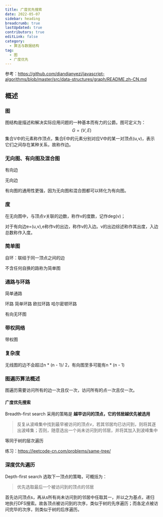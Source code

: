 ```yaml
---
title: 广度优先搜索
date: 2022-05-07
sidebar: heading
breadcrumb: true
lastUpdated: true
contributors: true
editLink: false
category:
  - 算法与数据结构
tag: 
  - 图
  - 广度优先
---
```


参考：https://github.com/diandianyezi/javascript-algorithms/blob/master/src/data-structures/graph/README.zh-CN.md

## 概述

### 图

图结构是描述和解决实际应用问题的一种基本而有力的公爵。图可定义为：
$$
G= (V, E)
$$
集合V中的元素称作顶点，集合E中的元素分别对应V中的某一对顶点(u,v)，表示它们之间存在某种关系，故称作边。

### 无向图、有向图及混合图

有向边

无向边

有向图的通用性更强，因为无向图和混合图都可以转化为有向图。

### 度

在无向图中，与顶点v关联的边数，称作v的度数，记作deg(v)；

对于有向边e=(u,v),e称作v的出边，称作v的入边。v的出边综述称作其出度，入边总数称作入度。

### 简单图

自环：联结于同一顶点之间的边

不含任何自换的路称为简单图

### 通路与环路

简单通路

环路 简单环路 欧拉环路 哈尔密顿环路

有向无环图

### 带权网络

带权图

### 复杂度

无线图的边不会超过n * (n - 1)/ 2，有向图至多可能有n * (n - 1)

### 图遍历算法概述

图遍历需要访问所有的边一次且仅一次，访问所有的点一次且仅一次。

#### 广度优先搜索

Breadth-first search 采用的策略是 **越早访问的顶点，它的邻居越优先被选用**

> 反复从波峰集中找到最早被访问的顶点v，若其邻居均已访问到，则将其逐出波峰集；否则，随意选出一个尚未访问到的邻居，并将其加入到波峰集中

等同于树的层次遍历

练习：https://leetcode-cn.com/problems/same-tree/

### 深度优先遍历

Depth-first search 选取下一顶点的策略，可概括为：

> 优先选取最后一个被访问到的顶点的邻居

首先访问顶点s，再从s所有尚未访问到的邻居中任取其一，并以之为基点，递归地执行DFS搜索。故各顶点被访问到的次序，类似于树的先序遍历；而各定点被访问完毕的次序，则类似于树的后序遍历。